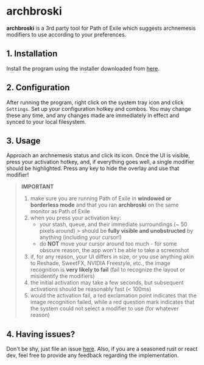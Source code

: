 # archbroski

__archbroski__ is a 3rd party tool for Path of Exile which suggests archnemesis modifiers to use according to your preferences.

## 1. Installation

Install the program using the installer downloaded from [here](https://www.google.com).

## 2. Configuration

After running the program, right click on the system tray icon and click `Settings`. Set up your configuration hotkey and combos. You may change these any time, and any changes made are immediately in effect and synced to your local filesystem.

## 3. Usage

Approach an archnemesis status and click its icon. Once the UI is visible, press your activation hotkey, and, if everything goes well,
a single modifier should be highlighted. Press any key to hide the overlay and use that modifier!

> __IMPORTANT__
> 
> 1. make sure you are running Path of Exile in __windowed or borderless mode__ and that you ran __archbroski__ on the same monitor as Path of Exile
> 2. when you press your activation key:
>    - your stash, queue, and their immediate surroundings (~ 50 pixels around) > should be __fully visible and unobstructed__
>     by anything (including your cursor!)
>    - do __NOT__ move your cursor around too much - for some obscure reason, the app won't be able to take a screenshot
> 3. if, for any reason, your UI differs in size, or you use anything akin to Reshade, SweetFX, NVIDIA Freestyle, etc.,
the image recognition is __very likely to fail__ (fail to recognize the layout or misidentify the modifiers)
> 4. the initial activation may take a few seconds, but subsequent activations should be reasonably fast (< 100ms)
> 5. would the activation fail, a red exclamation point indicates that the image recognition failed, while a red question mark indicates that the system could not select
a modifier to use (for whatever reason)

## 4. Having issues?

Don't be shy, just file an issue [here](https://github.com/moxaj/archbroski/issues). Also, if you are a seasoned rust or react dev, feel free to provide any feedback regarding the implementation.